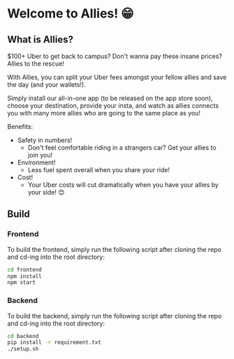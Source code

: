 # Welcome to Allies! 😁

## What is Allies?

$100+ Uber to get back to campus? Don't wanna pay these insane prices? Allies to the rescue!

With Allies, you can split your Uber fees amongst your fellow allies and save the day (and your wallets!).

Simply install our all-in-one app (to be released on the app store soon), choose your destination, provide your insta, and watch as allies connects you with many more allies who are going to the same place as you!

Benefits: 
- Safety in numbers!
    - Don't feel comfortable riding in a strangers car? Get your allies to join you!
- Environment!
    - Less fuel spent overall when you share your ride!
- Cost!
    - Your Uber costs will cut dramatically when you have your allies by your side! 😊

## Build

### Frontend

To build the frontend, simply run the following script after cloning the repo and cd-ing into the root directory:

```bash 
cd frontend
npm install
npm start
```

### Backend

To build the backend, simply run the following script after cloning the repo and cd-ing into the root directory:

```bash 
cd backend
pip install -r requirement.txt
./setup.sh
```